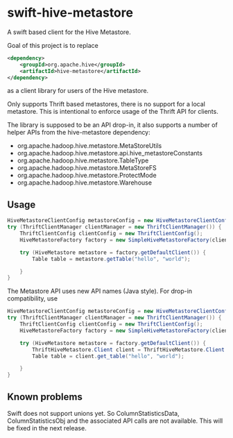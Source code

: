swift-hive-metastore
====================

A swift based client for the Hive Metastore.

Goal of this project is to replace 

```xml
<dependency>
    <groupId>org.apache.hive</groupId>
    <artifactId>hive-metastore</artifactId>
</dependency>
```

as a client library for users of the Hive metastore.

Only supports Thrift based metastores, there is no support for a local
metastore. This is intentional to enforce usage of the Thrift API for
clients.

The library is supposed to be an API drop-in, it also supports a number of
helper APIs from the hive-metastore dependency:

* org.apache.hadoop.hive.metastore.MetaStoreUtils
* org.apache.hadoop.hive.metastore.api.hive_metastoreConstants
* org.apache.hadoop.hive.metastore.TableType
* org.apache.hadoop.hive.metastore.MetaStoreFS
* org.apache.hadoop.hive.metastore.ProtectMode
* org.apache.hadoop.hive.metastore.Warehouse

Usage
-----

```java
HiveMetastoreClientConfig metastoreConfig = new HiveMetastoreClientConfig();
try (ThriftClientManager clientManager = new ThriftClientManager()) {
    ThriftClientConfig clientConfig = new ThriftClientConfig();
    HiveMetastoreFactory factory = new SimpleHiveMetastoreFactory(clientManager, clientConfig, metastoreConfig);

    try (HiveMetastore metastore = factory.getDefaultClient()) {
        Table table = metastore.getTable("hello", "world");

    }
}
```

The Metastore API uses new API names (Java style). For drop-in compatibility, use

```java
HiveMetastoreClientConfig metastoreConfig = new HiveMetastoreClientConfig();
try (ThriftClientManager clientManager = new ThriftClientManager()) {
    ThriftClientConfig clientConfig = new ThriftClientConfig();
    HiveMetastoreFactory factory = new SimpleHiveMetastoreFactory(clientManager, clientConfig, metastoreConfig);

    try (HiveMetastore metastore = factory.getDefaultClient()) {
        ThriftHiveMetastore.Client client = ThriftHiveMetastore.Client.forHiveMetastore(metastore);
        Table table = client.get_table("hello", "world");

    }
}
```

Known problems
--------------

Swift does not support unions yet. So ColumnStatisticsData,
ColumnStatisticsObj and the associated API calls are not
available. This will be fixed in the next release.

